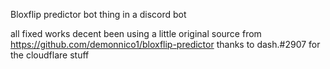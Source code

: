 Bloxflip predictor bot thing in a discord bot

all fixed works decent been using a little
original source from https://github.com/demonnico1/bloxflip-predictor thanks to dash.#2907 for the cloudflare stuff
